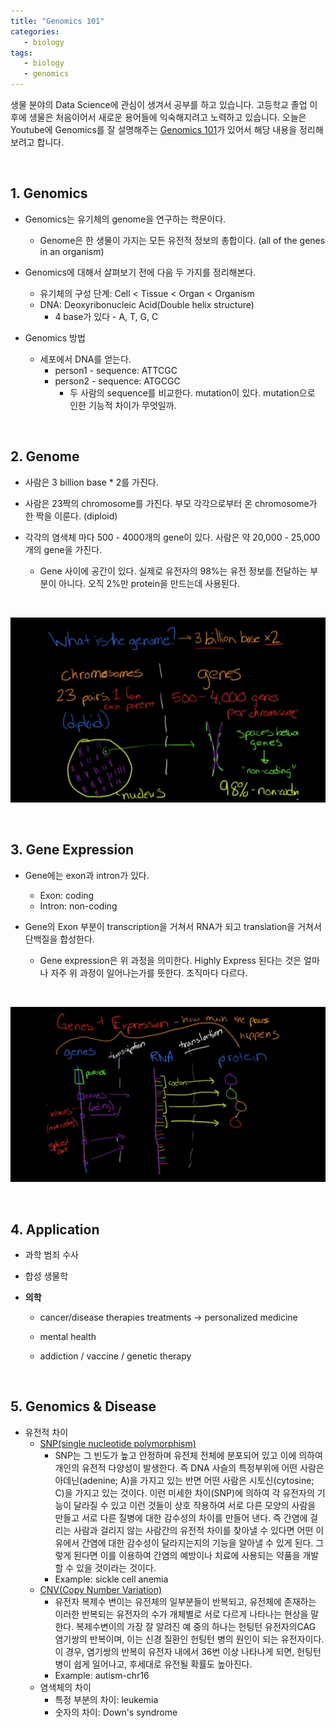 ```yaml
---
title: "Genomics 101"
categories:
   - biology
tags:
   - biology
   - genomics
---
```


생물 분야의 Data Science에 관심이 생겨서 공부를 하고 있습니다. 고등학교 졸업 이후에 생물은 처음이어서 새로운 용어들에 익숙해지려고 노력하고 있습니다. 오늘은 Youtube에 Genomics를 잘 설명해주는 [Genomics 101](https://www.youtube.com/watch?v=BoUS65mxnIE)가 있어서 해당 내용을 정리해보려고 합니다.

<br/>

## 1. Genomics

- Genomics는 유기체의 genome을 연구하는 학문이다.
  - Genome은 한 생물이 가지는 모든 유전적 정보의 총합이다. (all of the genes in an organism)
- Genomics에 대해서 살펴보기 전에 다음 두 가지를 정리해본다.
  - 유기체의 구성 단계: Cell < Tissue < Organ < Organism
  - DNA: Deoxyribonucleic Acid(Double helix structure)
    - 4 base가 있다 - A, T, G, C

- Genomics 방법
  - 세포에서 DNA를 얻는다.
    - person1 - sequence: ATTCGC
    - person2 - sequence: ATGCGC
      - 두 사람의 sequence를 비교한다. mutation이 있다. mutation으로 인한 기능적 차이가 무엇일까.

<br/>

## 2. Genome

- 사람은 3 billion base * 2를 가진다. 

- 사람은 23짝의 chromosome를 가진다. 부모 각각으로부터 온 chromosome가 한 짝을 이룬다. (diploid)
- 각각의 염색체 마다 500 - 4000개의 gene이 있다. 사람은 약 20,000 - 25,000개의 gene을 가진다.
  - Gene 사이에 공간이 있다. 실제로 유전자의 98%는 유전 정보를 전달하는 부분이 아니다. 오직 2%만 protein을 만드는데 사용된다.

<br/>

![](/assets/images/biology/genome.png)

<br/>

## 3. Gene Expression

- Gene에는 exon과 intron가 있다.
  - Exon: coding
  - Intron: non-coding

- Gene의 Exon 부분이 transcription을 거쳐서 RNA가 되고 translation을 거쳐서 단백질을 합성한다.
  - Gene expression은 위 과정을 의미한다. Highly Express 된다는 것은 얼마나 자주 위 과정이 일어나는가를 뜻한다. 조직마다 다르다.

<br/>

![](/assets/images/biology/gene-expression.png)

<br/>

## 4. Application

- 과학 범죄 수사

- 합성 생물학

- **의학**

  - cancer/disease therapies treatments -> personalized medicine

  - mental health
  - addiction / vaccine / genetic therapy

<br/>

## 5. Genomics & Disease

- 유전적 차이
  - [SNP(single nucleotide polymorphism)](https://terms.naver.com/entry.nhn?docId=292963&cid=60262&categoryId=60262)
    - SNP는 그 빈도가 높고 안정하며 유전체 전체에 분포되어 있고 이에 의하여 개인의 유전적 다양성이 발생한다. 즉 DNA 사슬의 특정부위에 어떤 사람은 아데닌(adenine; A)을 가지고 있는 반면 어떤 사람은 시토신(cytosine; C)을 가지고 있는 것이다. 이런 미세한 차이(SNP)에 의하여 각 유전자의 기능이 달라질 수 있고 이런 것들이 상호 작용하여 서로 다른 모양의 사람을 만들고 서로 다른 질병에 대한 감수성의 차이를 만들어 낸다. 즉 간염에 걸리는 사람과 걸리지 않는 사람간의 유전적 차이를 찾아낼 수 있다면 어떤 이유에서 간염에 대한 감수성이 달라지는지의 기능을 알아낼 수 있게 된다. 그렇게 된다면 이를 이용하여 간염의 예방이나 치료에 사용되는 약품을 개발할 수 있을 것이라는 것이다. 
    - Example: sickle cell anemia 
  - [CNV(Copy Number Variation)](https://terms.naver.com/entry.nhn?docId=5568941&cid=61233&categoryId=61233)
    - 유전자 복제수 변이는 유전체의 일부분들이 반복되고, 유전체에 존재하는 이러한 반복되는 유전자의 수가 개체별로 서로 다르게 나타나는 현상을 말한다. 복제수변이의 가장 잘 알려진 예 중의 하나는 헌팅턴 유전자의CAG 염기쌍의 반복이며, 이는 신경 질환인 헌팅턴 병의 원인이 되는 유전자이다. 이 경우, 염기쌍의 반복이 유전자 내에서 36번 이상 나타나게 되면, 헌팅턴 병이 쉽게 일어나고, 후세대로 유전될 확률도 높아진다. 
    - Example: autism-chr16
  - 염색체의 차이
    - 특정 부분의 차이: leukemia 
    - 숫자의 차이: Down's syndrome

<br/>

